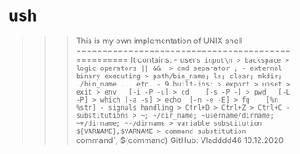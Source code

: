 # ush
>>> This is my own implementation of UNIX shell
===================================================
It contains:
    - user`s input\n
      > backspace
      > logic operators || && 
      > cmd separator ;
    - external binary executing
      > path/bin_name; ls; clear; mkdir; ./bin_name ... etc.
    - 9 built-ins:
      > export
      > unset
      > exit
      > env   [-i -P -u]
      > cd    [-s -P -]
      > pwd   [-L -P]
      > which [-a -s]
      > echo  [-n -e -E]
      > fg    [%n %str]
    - signals handling
      > Ctrl+D
      > Ctrl+Z
      > Ctrl+C
    - substitutions
      > ~; ~/dir_name; ~username/dirname; ~+/dirname; ~-/dirname
      > variable substitution ${VARNAME};$VARNAME
      > command substitution  `command`; $(command)
GitHub: Vladddd46
10.12.2020
